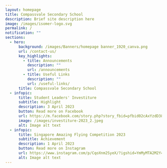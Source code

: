 ```yaml
---
layout: homepage
title: Compassvale Secondary School
description: Brief site description here
image: /images/isomer-logo.svg
permalink: /
notification: ""
sections:
  - hero:
      background: /images/Banners/homepage banner_1920_canva.png
      url: /contact-us/
      key_highlights:
        - title: Announcements
          description: ""
          url: /announcements
        - title: Useful Links
          description: ""
          url: /useful-links/
      title: Compassvale Secondary School
  - infopic:
      title: Student Leaders' Investiture
      subtitle: Highlight
      description: 3 April 2023
      button: Read more on Facebook
      url: https://m.facebook.com/story.php?story_fbid=pfbid02cAxYzdD38dqMfTe4M6XZ5C1yGVDUmc3PHVaj3dSPGcC37KzyggFdNjBSKTEvJod5l&id=100089303107388&mibextid=qC1gEa
      image: /images/investiture-2023_2.jpeg
      alt: Image alt text
  - infopic:
      title: Singapore Amazing Flying Competition 2023
      subtitle: Achievement
      description: 1 April 2023
      button: Read more on Instagram
      url: https://www.instagram.com/p/CqoXnm2SyeX/?igshid=YmMyMTA2M2Y=
      alt: Image alt text
---
```

